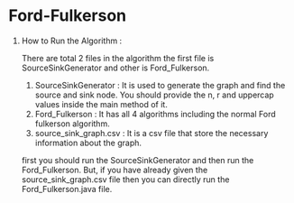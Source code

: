 # Ford-Fulkerson

1. How to Run the Algorithm :

   There are total 2 files in the algorithm the first file is SourceSinkGenerator and other is Ford_Fulkerson.
   1. SourceSinkGenerator : It is used to generate the graph and find the source and sink node. You should provide the n, r and uppercap values inside the main method of it.
   2. Ford_Fulkerson : It has all 4 algorithms including the normal Ford fulkerson algorithm.
   3. source_sink_graph.csv : It is a csv file that store the necessary information about the graph.

   first you should run the SourceSinkGenerator and then run the Ford_Fulkerson.
   But, if you have already given the source_sink_graph.csv file then you can directly run the Ford_Fulkerson.java file.
